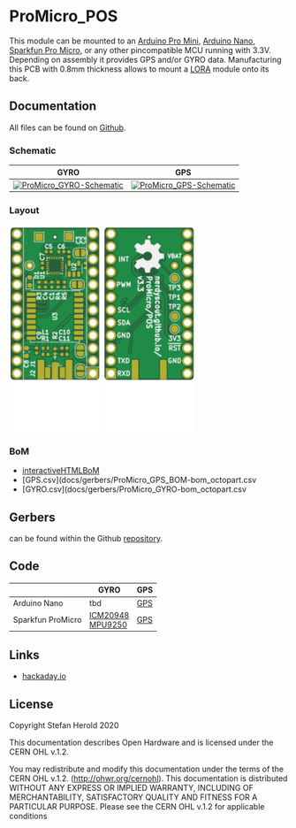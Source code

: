 # ProMicro_POS
This module can be mounted to an [Arduino Pro Mini](https://www.sparkfun.com/products/11113), [Arduino Nano](https://store.arduino.cc/arduino-nano), [Sparkfun Pro Micro](https://www.sparkfun.com/products/12587), or any other pincompatible MCU running with 3.3V. Depending on assembly it provides GPS and/or GYRO data. Manufacturing this PCB with 0.8mm thickness allows to mount a [LORA](../LORA) module onto its back.


## Documentation
All files can be found on [Github](https://github.com/nerdyscout/ProMicro/tree/master/POS).


### Schematic
| GYRO | GPS |
| ---  | --- |
| [![ProMicro_GYRO-Schematic](docs/img/ProMicro_GYRO-schematic.svg)](docs/ProMicro_GYRO-schematic.pdf) | [![ProMicro_GPS-Schematic](docs/img/ProMicro_GPS-schematic.svg)](docs/ProMicro_GPS-schematic.pdf) |


### Layout
<a href="docs/ProMicro_POS-top.pdf"><img src="docs/img/ProMicro_POS-top.svg" alt="ProMicro_GPS-top" width="33%"/></a>
<a href="docs/ProMicro_POS-bottom.pdf"><img src="docs/img/ProMicro_POS-bottom.svg" alt="ProMicro_GPS-bottom" width="33%"/></a>


### BoM
  * [interactiveHTMLBoM](https://nerdyscout.github.io/ProMicro/POS/docs/bom/ProMicro_POS-ibom.html)
  * [GPS.csv](docs/gerbers/ProMicro_GPS_BOM-bom_octopart.csv
  * [GYRO.csv](docs/gerbers/ProMicro_GYRO-bom_octopart.csv


## Gerbers
can be found within the Github [repository](gerbers).


## Code
| | GYRO | GPS |
| --- | --- | --- |
| Arduino Nano | tbd | [GPS](examples/Arduino_Nano_GPS/Arduino_Nano_GPS.ino) |
| Sparkfun ProMicro | [ICM20948](examples/Sparkfun_ProMicro_ICM20948/Sparkfun_ProMicro_ICM20948.ino)<br>[MPU9250](examples/Sparkfun_ProMicro_MPU9250/Sparkfun_ProMicro_MPU9250.ino) | [GPS](examples/Sparkfun_ProMicro_GPS/Sparkfun_ProMicro_GPS.ino) |


## Links
  * [hackaday.io](https://hackaday.io/project/171898-promicro)


## License
Copyright Stefan Herold 2020

This documentation describes Open Hardware and is licensed under the CERN OHL v.1.2.

You may redistribute and modify this documentation under the terms of the CERN OHL v.1.2. (http://ohwr.org/cernohl). This documentation is distributed WITHOUT ANY EXPRESS OR IMPLIED WARRANTY, INCLUDING OF MERCHANTABILITY, SATISFACTORY QUALITY AND FITNESS FOR A PARTICULAR PURPOSE. Please see the CERN OHL v.1.2 for applicable conditions
